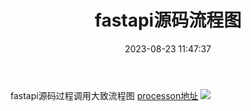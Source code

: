 ﻿---
title: fastapi源码流程图
tags: 
- python
- fastapi
categories:
- python
date: 2023-08-23 11:47:37
---

fastapi源码过程调用大致流程图
[processon地址](https://www.processon.com/v/64e5810d8ae8db1df6dc590e)
![](https://img-blog.csdnimg.cn/fb81773459e4496db24e7f643a8282d4.png)


